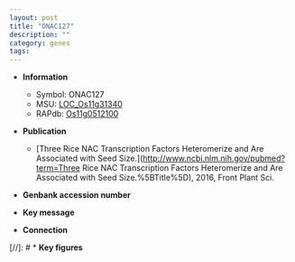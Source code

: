 ```yaml
---
layout: post
title: "ONAC127"
description: ""
category: genes
tags: 
---
```


* **Information**  
    + Symbol: ONAC127  
    + MSU: [LOC_Os11g31340](http://rice.plantbiology.msu.edu/cgi-bin/ORF_infopage.cgi?orf=LOC_Os11g31340)  
    + RAPdb: [Os11g0512100](http://rapdb.dna.affrc.go.jp/viewer/gbrowse_details/irgsp1?name=Os11g0512100)  

* **Publication**  
    + [Three Rice NAC Transcription Factors Heteromerize and Are Associated with Seed Size.](http://www.ncbi.nlm.nih.gov/pubmed?term=Three Rice NAC Transcription Factors Heteromerize and Are Associated with Seed Size.%5BTitle%5D), 2016, Front Plant Sci.

* **Genbank accession number**  

* **Key message**  

* **Connection**  

[//]: # * **Key figures**  


